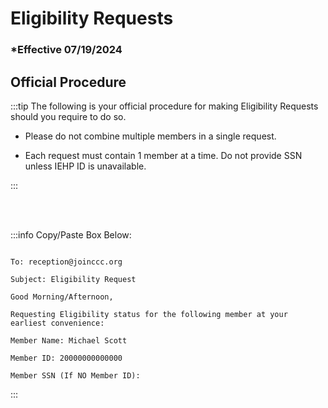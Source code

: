 # Eligibility Requests

### \*Effective 07/19/2024

## Official Procedure

:::tip The following is your official procedure for making Eligibility Requests should you require to do so.

- Please do not combine multiple members in a single request.

- Each request must contain 1 member at a time. Do not provide SSN unless IEHP ID is unavailable.

:::

<br></br>

:::info Copy/Paste Box Below:

```

To: reception@joinccc.org

Subject: Eligibility Request

Good Morning/Afternoon,

Requesting Eligibility status for the following member at your earliest convenience:

Member Name: Michael Scott

Member ID: 20000000000000

Member SSN (If NO Member ID):

```

:::

<br></br>
